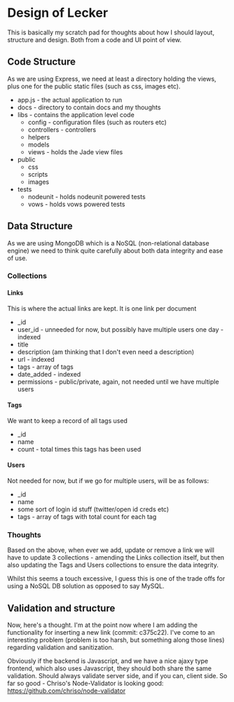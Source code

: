 # Design of Lecker

This is basically my scratch pad for thoughts about how I should layout, structure and design. Both from a code and UI point of view.

## Code Structure

As we are using Express, we need at least a directory holding the views, plus one for the public static files (such as css, images etc).

* app.js - the actual application to run
* docs - directory to contain docs and my thoughts
* libs - contains the application level code
  * config - configuration files (such as routers etc)
  * controllers - controllers
  * helpers
  * models
  * views - holds the Jade view files
* public
  * css
  * scripts
  * images
* tests
  * nodeunit - holds nodeunit powered tests
  * vows - holds vows powered tests

## Data Structure

As we are using MongoDB which is a NoSQL (non-relational database engine) we need to think quite carefully about both data integrity and ease of use.

### Collections

#### Links

This is where the actual links are kept. It is one link per document

* _id
* user_id - unneeded for now, but possibly have multiple users one day - indexed
* title
* description (am thinking that I don't even need a description)
* url - indexed
* tags - array of tags
* date_added - indexed
* permissions - public/private, again, not needed until we have multiple users

#### Tags

We want to keep a record of all tags used

* _id
* name
* count - total times this tags has been used

#### Users

Not needed for now, but if we go for multiple users, will be as follows:

* _id
* name
* some sort of login id stuff (twitter/open id creds etc)
* tags - array of tags with total count for each tag

### Thoughts

Based on the above, when ever we add, update or remove a link we will have to update 3 collections - amending the Links collection itself, but then also updating the Tags and Users collections to ensure the data integrity. 

Whilst this seems a touch excessive, I guess this is one of the trade offs for using a NoSQL DB solution as opposed to say MySQL.


## Validation and structure

Now, here's a thought. I'm at the point now where I am adding the functionality for inserting a new link (commit: c375c22). I've come to an interesting problem (problem is too harsh, but something along those lines) regarding validation and sanitization.

Obviously if the backend is Javascript, and we have a nice ajaxy type frontend, which also uses Javascript, they should both share the same validation. Should always validate server side, and if you can, client side. So far so good - Chriso's Node-Validator is looking good: https://github.com/chriso/node-validator

